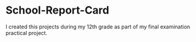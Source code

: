 # School-Report-Card

I created this projects during my 12th grade as part of my final examination practical project. 
